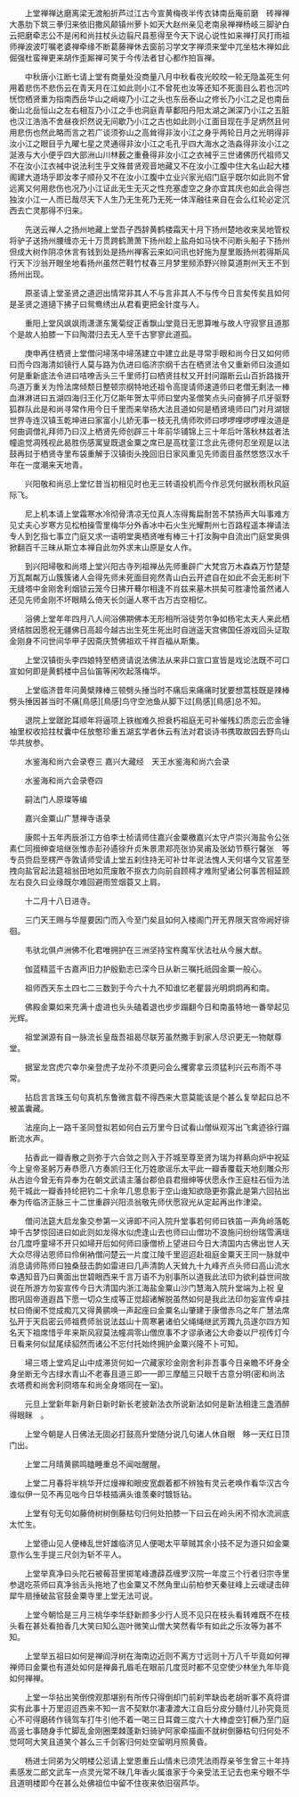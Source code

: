 <!-- { "loadSidebar": true } -->
　　上堂禅禅达磨离梁无渡船折芦过江古今宣黄梅夜半传衣钵南岳庵前磨　砖禅禅大愚肋下筑三拳归来依旧撒风颠镇州萝卜如天大赵州亲见老南泉禅禅杨岐三脚驴白云把磨牵志公不是闲和尚拄杖头边翦尺县惹得至今天下说心说性如来禅打风打雨祖师禅波波叮嘱老婆禅牵缘不断葛藤禅休去窗前习学文字禅须来堂中兀坐枯木禅如此倔强杜蛮禅更来胡作歪厮禅可笑于今传法者甘心都作拍盲禅。

　　中秋唐小江断七请上堂有商量处没商量八月中秋看夜光皎皎一轮无隐盖死生何用着悲伤不悲伤云在青天月在江如此则小江不曾死也汝等还知不死面目么若也沉吟恍惚栖贤重为指南西岳华山之峭峻乃小江之头也东岳泰山之修长乃小江之足也南岳衡山北岳恒山之左右相互乃小江之手也洞庭青草鄱阳丹阳太湖之渊深乃小江之五脏也汉江浩浩不舍昼夜炽然说无间歇乃小江之古也如此则小江面目现在手足炳然且何用悲伤也然此略而言之若广谈须弥山之高耸得非汝小江之身乎两轮日月之光明得非汝小江之眼目乎九曜七星之灵通得非汝小江之毛孔乎四大海水之浩淼得非汝小江之涎液与大小便乎四大部洲山川林薮之重叠得非汝小江之衣裓乎三世诸佛历代祖师又不在汝小江衣裓中说法利生乎文殊普贤观音地藏又不在汝小江腹中住大名山起大楼阁建大道场乎即汝孝子顺孙又不在汝小江腹中立业兴家光绍门庭乎既尔如此则不曾远离又何用悲伤也况乃小江证此无生无灭之性充塞虚空之身亦宜其庆也如此会得岂独汝小江一人而已哉尽天下人生乃无生死乃无死一体浑融往来自在会么红轮必定沉西去亡灵那得不归来。

　　先送云禅人之扬州地藏上堂吾子西辞黄鹤楼霜天十月下扬州楚地收来吴地管权将驴子送扬州腰缠亦无十万贯跨鹤萧萧下扬州趁上盐舟如马快不问断头船子下扬州但成大树作阴凉休言有钱到处是扬州禅客云来如问讯也好施为屋里贩扬州若得斯风行天下沙翁开眼坐地看扬州虽然芒鞋竹杖春三月梦里频添野兴赊莫道荆州天王不到扬州出现。

　　原圣请上堂圣贤之道迥出情常非其人不与言非其人不与传今日言矣传矣且如何是圣贤之道擿下拂子曰鸳鸯绣出从君看更把金针度与人。

　　重阳上堂风飒飒雨潇潇东篱菊绽正香飘山堂竟日无思算唯与故人守寂寥且道那个是故人拍膝一下曰陶潜归去无人至千古寥寥此道孤。

　　庚申再住栖贤上堂僧问埽荡中埽荡建立中建立此是寻常手眼和尚今日又如何师曰而今四海清如镜行人莫与路为仇进曰临济宗纲千古在栖贤法令又重新师曰汝道如何是重新底法令进曰咭嘹舌头三千里师打曰栖贤拄杖又开封问蹋断云山百折路拨开鸟道万重关为怜法席倾颓日整顿宗纲特地还祖令高提请师速道师曰老僧无剩法一棒血淋淋进曰五湖四海归王化万亿斯年贺太平师曰堂内圣僧笑点头问奋狮子爪牙驱野狐群队此是和尚寻常作用今日千里而来举扬大法且道如何是栖贤境师曰门对月湖银世界寺连汉镇玉乾坤进曰家富小儿娇无事一枝无孔倩师吹师曰啰啰哩啰啰哩汝道是何曲调僧礼拜师乃曰汉上栖贤先师创辟三十年前华铺锦上三十年后叶落秋林兹者法幢逾觉凋残视此曷胜伤感寓叟既退金粟之席已是高枕銮江念此先德何忍坐观是以法鼓再挝于栖贤寺里布袋重解于汉镇街头挽回旧日家风重见先师面目虽然悠悠汉水千年在一度潮来天地青。

　　兴阳敬和尚忌上堂忆昔当初相见时也无三转语投机而今作忌凭何据秋雨秋风庭际飞。

　　尼上机本请上堂霜寒水冷彻骨清凉无位真人冻得觜扁耐苦不禁扬声大叫事难方见丈夫心岁寒方见松柏操雪里梅华分外香冰中石火生光耀荆州七百路程遥本禅请法专人到乞指七事立门庭又求一语明堂奥栖贤唯有棒三十打汝胸中自流出门庭堂奥俱掀翻百千三昧从斯立本禅自此勿外求末山原是女人作。

　　到兴阳埽敬和尚塔上堂兴阳古寺列祖禅丛先师重辟广大梵宫万木森森万竹楚楚万瓦粼粼万山簇簇诸人会得先师未死面目宛然青山白云开遮自在如此不会无影树下无缝塔中金刚舍利烟锁云笼今日拂开蓦尔相逢不肖兹来墓木拱矣可胜凄怆虽然诸人还见先师金刚不坏眼睛么倚天长剑逼人寒千古万古空相忆。

　　浴佛上堂年年四月八人间浴佛期佛本无形相所浴徒劳尔争如杨宅太夫人来此栖贤结胜因愿祝无疆佛日高超今越古出生死生死出时自逍遥天宫佛国任游戏回头证取金刚身不问世间华甲子因斋庆赞佛祖欢千祥百福从斯集。

　　上堂汉镇街头李四娘特至栖贤请说法佛法从来非口宣口宣皆是戏论法既不可口宣如何即是黄鹤楼中吕仙笛等闲吹起落梅华。

　　上堂临济昔年问黄檗辣棒三顿劈头捶当时不痛后来痛痛时犹要想蒿枝既是辣棒劈头捶因甚当时不痛[鳥感][鳥感]鸟守空池鱼从脚下过[鳥感][鳥感]总不知。

　　退院上堂蹉跎耳顺年将逼项上铁枷难久担衰朽祖庭无可补催残幻质恋云峦金锤袖里权收拾拄杖囊中任放憨珍重五湖玄学者休云有法对君谈诗书携取故园去野鸟山华共放参。

　　水鉴海和尚六会录卷三
嘉兴大藏经　天王水鉴海和尚六会录


　　水鉴海和尚六会录卷四

　　嗣法门人原璨等编

　　嘉兴金粟山广慧禅寺语录

　　康熙十五年丙辰浙江方伯李士桢请师住嘉兴金粟檄嘉兴太守卢崇兴海盐令公张素仁同搢绅查培继张惟赤彭孙遹徐升贞朱景肃郑亮张协吴甫及张幼节蔡行馨张　等专员赍启至楞严寺敦请师受请上堂五刹住持无可补廿年说法愧人天何堪今又官差至拽向盐官起法筵祖翁田地如荒废敢不抠衣力向前自顾樗才难附望诸公何事苦相延顾左右良久曰业缘既尔难回避雨笠烟蓑又上肩。

　　十二月十八日进寺。

　　三门天王赐与华屋要因门而入今至门矣且如何入楼阁门开无界限天宫帝阙好徘徊。

　　韦驮北俱卢洲佛不化君唯拥护在三洲坚持宝杵魔军伏法社从今展大猷。

　　伽蓝精蓝千古嘉声旧力护殷勤志已深今日从新三嘱托祇园金粟一般心。

　　祖师西天东土四七二三数到于今六十九不知谁忆老瞿昙光明炯炯再和南。

　　佛殿金粟如来充满十虚进也头头磕着退也步步蹋翻今日和南虽特地一番举起见光辉。

　　祖堂渊源有自一脉流长皇哉吾祖曷尽联芳虽然撒手到家人尽识更无一物献尊堂。

　　据室龙宫虎穴幸尔亲登虎子龙孙不须更问会么攫雾拿云须猛利兴云布雨不寻常。

　　拈启言言珠玉句句真机东鲁微言载不得西来大意莫能该是个甚么复举起曰总不被盖囊藏。

　　法座向上一路千圣同登拟若如何白云万里今日试看山僧纵观泻出飞禽迹徐行蹋断流水声。

　　拈香此一瓣香散之则弥于六合敛之则入于芥城至尊至贤为瑞为祥爇向炉中祝延
今上皇帝圣躬万寿恭愿八方奏凯归王化万姓歌谣乐太平此一瓣香覆载天地刻雕众形从古迨今曾无有异奉为在朝文武请主藩台郡伯县君搢绅等伏愿永作王庭柱石恒为法苑干城此一瓣香持纶把钓二十余年几思息影于空山谁知欲隐更弥露此是第六回拈出奉为传临济正脉三十二世重辟兴阳涢翁敬先师伏愿寂光从定起再出作津梁。

　　僧问法筵大启龙象交参第一义谛即不问入院升堂事若何师曰铁笛一声角岭落乾坤千古梦惊回进曰如此则如龙得水似虎逢山去也师曰山僧功不浪施问纷纷瑞雪满瑶台几度呼童埽不开只如埽开后如何师曰康僧桥上望进曰今日大清国内古佛出世人天大众尽得沾恩师曰伶俐衲僧问楚云一片度江陵千里迢迢赴祖庭金粟天王同一脉就中消息请师陈师曰独桑鼓击韵如雷进曰几声清韵人天耸九十九峰齐点头师曰高山流水幸遇知音乃曰黄面出世碧眼西来千言万语不为别事所以道我此法印为欲利益世间故说在所游方勿妄宣传今日大清国内浙江海盐金粟山沙门慧海入院升堂端为上祝
皇图巩固帝道遐昌下愿一切众生成等正觉超诸解脱虽然如何是我此法印勿妄宣传卓拄杖曰倚阑不觉成痴兀又得黄鹂唤一声起座曰金粟名山肇建于康僧赤乌之年广慧法席弘开于天启密云师祖费师翁说法兹山十周寒暑诸伯父绳绳继武芳躅九员遂尔四方知名天下祖席惜乎年来斯风寂莫法幢凋零山僧庶事不才谬承诸公大命委以尸视传灯今日看来何似鼠尾续貂然而诸公不忘付托始终拥护金粟兴隆不卜可知。

　　埽三塔上堂鸡足山中成滞货何如一穴藏家珍金刚舍利非吾事今日亲瞻不坏身全身坐断无今古绿水青山不老春且道三即一一即三摩醯三只眼千古意分明(密和尚法衣塔费和尚舍利冏塔车和尚全身塔同在一室)。

　　元旦上堂新年新月新日新时新长老披新法衣所说新法如何是新法相逢三盏酒醉得眼眯　。

　　上堂今朝是人日佛法无固必打鼓高升堂随分说几句诸人休自眼　眵一天红日顶门出。

　　上堂二月晴黄鹂鸣瞌睡重总不闻咄醒醒。

　　上堂二月春将半桃华开烂熳禅和眼皮宽觑着都不辨独有灵云老唤作看华汉古今谁似伊一见不再见咄今日华枝插满头谁羡秦时镀铄钻。

　　上堂有句无句如藤倚树树倒藤枯句归何处拍膝一下曰云在岭头闲不彻水流涧底太忙生。

　　上堂德山见人便棒乱世奸雄临济见人便喝太平草贼其余小技不足为道只如金粟意作么生手提三尺剑为斩不平人。

　　上堂举真净曰头陀石被莓苔里掷笔峰遭薜荔缠罗汉院一年度三个行者归宗寺里参退吃茶师曰真净翁舌头拖地了也金粟又不然角里山前柏参天秦驻峰上云叆叇击碎犀牛扇捶破盐官鼓金粟寺里上堂无法可说。

　　上堂今朝恰是三月三桃华李华舒新颜多少行人觅不见只在枝头看转难既不在枝头看在甚处看拍香几大笑曰知么迦叶微笑山僧大笑然看华有如此之乐汝等为甚不知。

　　上堂举五祖曰如何是禅阎浮树在海南边近则不离方寸远则十万八千毕竟如何禅禅师曰金粟也有道处如何是禅鼻孔眉毛在眼前几度觅时都不见空使少林坐九年毕竟如何禅禅。

　　上堂一华拈出笑倒傍观那堪别有所传只得倒却门前刹竿缺齿老胡听事不真将谓实有此事十万里迢迢西来不知一言不契默尔凄凄渡大江自后分皮分髓付儿孙究竟觅心不可得磨砖作镜驾车打牛引他不着一喝三日耳聋三度六十大棒虚空钉橛乃至门庭高竖七事随身手忙脚乱金刚圈栗棘蓬新妇骑驴阿家牵描画不就树倒藤枯句归何处不觉呵呵大笑且道笑个甚么三千剑客归何处空留明月照黄昏。

　　杨进士同弟为父明楼公忌请上堂恩重丘山情未已须凭法雨荐亲爷生曾三十年持素感发二郎文武车一点灵光常不昧几年香火属谁家于今亲受法王记去也来兮眼不华且道明楼即今在甚么处佛祖位中留不住夜来依旧宿芦华。

